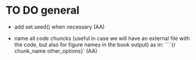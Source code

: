 # TO DO general

* add set.seed() when necessary (AA)

* name all code chuncks (useful in case we will have an external file with the code, but also for figure names in the book output) as in: ````{r chunk_name other_options}` (AA)
